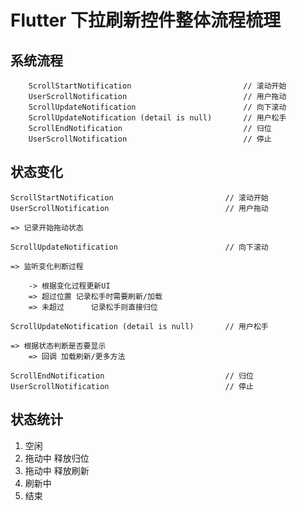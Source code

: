 # Flutter 下拉刷新控件整体流程梳理

## 系统流程
```
    ScrollStartNotification  						// 滚动开始
    UserScrollNotification   						// 用户拖动
    ScrollUpdateNotification						// 向下滚动
    ScrollUpdateNotification (detail is null) 		// 用户松手
    ScrollEndNotification							// 归位
    UserScrollNotification							// 停止
```

## 状态变化

    ScrollStartNotification  						// 滚动开始  
    UserScrollNotification   						// 用户拖动
    
    => 记录开始拖动状态
    
    ScrollUpdateNotification						// 向下滚动
    
    => 监听变化判断过程
    
        -> 根据变化过程更新UI
        => 超过位置	记录松手时需要刷新/加载
        => 未超过		记录松手则直接归位
    
    ScrollUpdateNotification (detail is null) 		// 用户松手
    
    => 根据状态判断是否要显示
        => 回调 加载刷新/更多方法
    
    ScrollEndNotification							// 归位
    UserScrollNotification							// 停止


## 状态统计
1. 空闲
2. 拖动中 释放归位
3. 拖动中 释放刷新
4. 刷新中
5. 结束